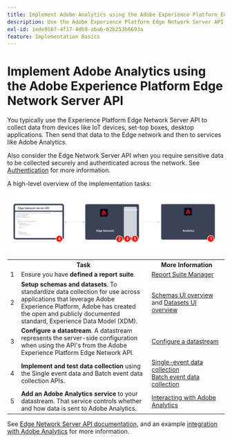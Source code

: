 ```yaml
---
title: Implement Adobe Analytics using the Adobe Experience Platform Edge Network Server API
description: Use the Adobe Experience Platform Edge Network Server API to send data to Adobe Analytics.
exl-id: 1ede95b7-4f17-4d69-aba6-62b253b6693a
feature: Implementation Basics
---
```

# Implement Adobe Analytics using the Adobe Experience Platform Edge Network Server API

You typically use the Experience Platform Edge Network Server API to collect data from devices like IoT devices, set-top boxes, desktop applications. Then send that data to the Edge network and then to services like Adobe Analytics.

Also consider the Edge Network Server API when you require sensitive data to be collected securely and authenticated across the network. See [Authentication](https://experienceleague.adobe.com/docs/experience-platform/edge-network-server-api/authentication.html?lang=en) for more information.

A high-level overview of the implementation tasks:

![Adobe Analytics using the Analytics extension workflow](../../assets/edge-network-server-api.svg)

<table style="width:100%">

<tr>
<th style="width:5%"></th><th style="width:60%"><b>Task</b></th><th style="width:35%"><b>More Information</b></th>
</tr>

<tr>
<td>1</td>
<td>Ensure you have <b>defined a report suite</b>.</td>
<td><a href="../../../admin/admin/c-manage-report-suites/report-suites-admin.md">Report Suite Manager</a></td>
</tr>

<tr>
<td>2</td>
<td><b>Setup schemas and datasets</b>. To standardize data collection for use across applications that leverage Adobe Experience Platform, Adobe has created the open and publicly documented standard, Experience Data Model (XDM).</td>
<td><a href="https://experienceleague.adobe.com/docs/experience-platform/xdm/ui/overview.html?lang=en">Schemas UI overview</a> and <a href="https://experienceleague.adobe.com/docs/experience-platform/catalog/datasets/user-guide.html?lang=en">Datasets UI overview</a></td>
</tr>

<tr>
<td>3</td>
<td><b>Configure a datastream</b>. A datastream represents the server-side configuration when using the API's from the Adobe Experience Platform Edge Network API.</td>
<td><a href="https://experienceleague.adobe.com/docs/experience-platform/datastreams/configure.html?lang=en">Configure a datastream<a></td> 
</tr>

<tr>
<td>4</td>
<td><b>Implement and test data collection</b> using the Single event data and Batch event data collection APIs.</td>
<td><a href="https://experienceleague.adobe.com/docs/experience-platform/edge-network-server-api/data-collection/interactive-data-collection.html?lang=en">Single-event data collection</a><br/><a href="https://experienceleague.adobe.com/docs/experience-platform/edge-network-server-api/data-collection/non-interactive-data-collection.html?lang=en">Batch event data collection</a>
</tr>

<td>5</td>
<td><b>Add an Adobe Analytics service</b> to your datastream. That service controls whether and how data is sent to Adobe Analytics.</td>
<td><a href="https://experienceleague.adobe.com/docs/experience-platform/edge-network-server-api/interacting-other-adobe-solutions/interacting-adobe-analytics.html?lang=ens">Interacting with Adobe Analytics</a></td>
</tr>


</table>

See [Edge Network Server API documentation](https://experienceleague.adobe.com/docs/experience-platform/edge-network-server-api/overview.html), and an example [integration with Adobe Analytics](https://experienceleague.adobe.com/docs/experience-platform/edge-network-server-api/interacting-other-adobe-solutions/interacting-adobe-analytics.html) for more information.

